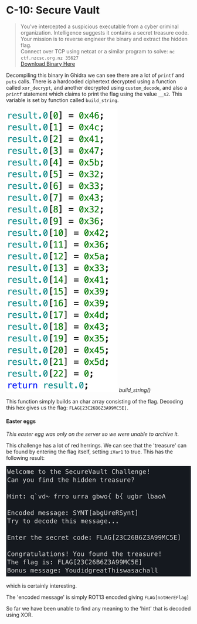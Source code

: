 # C-10: Secure Vault
> You've intercepted a suspicious executable from a cyber criminal organization. Intelligence suggests it contains a secret treasure code. Your mission is to reverse engineer the binary and extract the hidden flag.  
Connect over TCP using netcat or a similar program to solve: `nc ctf.nzcsc.org.nz 35627`  
[Download Binary Here](rev)

Decompiling this binary in Ghidra we can see there are a lot of `printf` and `puts` calls. 
There is a hardcoded ciphertext decrypted using a function called `xor_decrypt`, and another decrypted using `custom_decode`, and also a `printf` statement which claims to print the flag using the value `__s2`.
This variable is set by function called `build_string`.

![A screenshot of the disassembled build_string function, setting individual array elements to specific hex values.](build_string.png)
*build_string()*

This function simply builds an char array consisting of the flag. Decoding this hex gives us the flag: `FLAG[23C26B6Z3A99MC5E]`.
#### Easter eggs
*This easter egg was only on the server so we were unable to archive it.*

This challenge has a lot of red herrings. We can see that the 'treasure' can be found by entering the flag itself, setting `iVar1` to true. This has the following result:

![Entering the flag found earlier into the application prints 'Bonus message: You did great This was a chall'](treasure.png)

which is certainly interesting.

The 'encoded message' is simply ROT13 encoded giving `FLAG[notHerEFlag]`

So far we have been unable to find any meaning to the 'hint' that is decoded using XOR.
